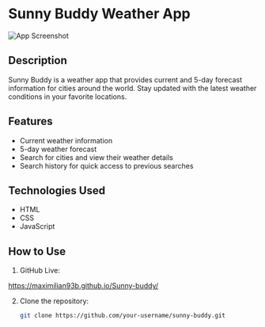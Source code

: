 # Sunny Buddy Weather App

![App Screenshot](./screenshot.png)

## Description

Sunny Buddy is a weather app that provides current and 5-day forecast information for cities around the world. Stay updated with the latest weather conditions in your favorite locations.

## Features

- Current weather information
- 5-day weather forecast
- Search for cities and view their weather details
- Search history for quick access to previous searches

## Technologies Used

- HTML
- CSS
- JavaScript

## How to Use

1. GitHub Live: 

 https://maximilian93b.github.io/Sunny-buddy/


2. Clone the repository:

   ```bash
   git clone https://github.com/your-username/sunny-buddy.git
